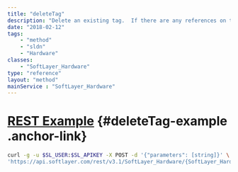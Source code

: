 ```yaml
---
title: "deleteTag"
description: "Delete an existing tag.  If there are any references on the tag, an exception will be thrown. "
date: "2018-02-12"
tags:
    - "method"
    - "sldn"
    - "Hardware"
classes:
    - "SoftLayer_Hardware"
type: "reference"
layout: "method"
mainService : "SoftLayer_Hardware"
---
```


# [REST Example](#deleteTag-example) <a href="/article/rest/"><i class="fas fa-question"></i></a> {#deleteTag-example .anchor-link} 
```bash
curl -g -u $SL_USER:$SL_APIKEY -X POST -d '{"parameters": [string]}' \
'https://api.softlayer.com/rest/v3.1/SoftLayer_Hardware/{SoftLayer_HardwareID}/deleteTag'
```
